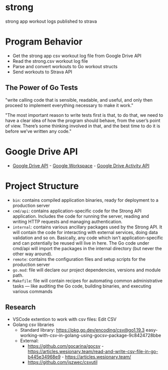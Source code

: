 # strong
strong app workout logs published to strava

# Program Behavior
- Get the strong app csv workout log file from Google Drive API
- Read the strong.csv workout log file
- Parse and convert workouts to Go workout structs
- Send workouts to Strava API

## The Power of Go Tests

"write calling code that is sensible, readable, and useful, and only then proceed to implement everything necessary to make it work."

"The most important reason to write tests first is that, to do that, we need to have a clear idea of how the program should behave, from the user’s point of view. There’s some thinking involved in that, and the best time to do it is before we’ve written any code."


# Google Drive API
- [Google Drive API](https://developers.google.com/drive/api) - [Google Workspace](https://developers.google.com/workspace/guides/get-started) - [Google Drive Activity API](https://developers.google.com/drive/activity/v2)

# Project Structure
- `bin`: contains compiled application binaries, ready for deployment to a production server
- `cmd/api`: contains application-specific code for the Strong API application. Includes the code for running the server, reading and writing HTTP requests and managing authentication.
- `internal`: contains various ancillary packages used by the Strong API. It will contain the code for interacting with external services, doing data validation and so on. Basically, any code which isn’t application-specific and can potentially be reused will live in here. The Go code under cmd/api will import the packages in the internal directory (but never the other way around).
- `remote`: contains the configuration files and setup scripts for the production server
- `go.mod`: file will declare our project dependencies, versions and module path.
- `Makefile`: file will contain recipes for automating common administrative tasks — like auditing the Go code, building binaries, and executing various commands

## Research
- VSCode extention to work with csv files: Edit CSV
- Golang csv libraries
    - Standard library: https://pkg.go.dev/encoding/csv@go1.19.3
easy-working-with-csv-in-golang-using-gocsv-package-9c8424728bbe
    - External:
        - https://github.com/gocarina/gocsv
                - https://articles.wesionary.team/read-and-write-csv-file-in-go-b445e34968e9
                - https://articles.wesionary.team/
        - https://github.com/jszwec/csvutil
